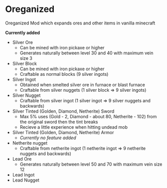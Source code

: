 # Oreganized
Oreganized Mod which expands ores and other items in vanilla minecraft

**Currently added**
- Silver Ore
  - Can be mined with iron pickaxe or higher
  - Generates naturally between level 30 and 40 with maximum vein size 3
- Silver Block
  - Can be mined with iron pickaxe or higher
  - Craftable as normal blocks (9 silver ingots)
- Silver Ingot
  - Obtained when smelted silver ore in furnace or blast furnace
  - Craftable from silver nuggets (1 silver block => 9 silver ingots)
- Silver Nugget
  - Craftable from silver ingot (1 silver ingot => 9 silver nuggets and backwards)
- Silver Tinted (Golden, Diamond, Netherite) Sword
  - Max 5% uses (Gold - 2, Diamond - about 80, Netherite - 102) from the original sword then the tint breaks
  - Recieve a little experience when hitting undead mob
- Silver Tinted (Golden, Diamond, Netherite) Armor
  - *Currently no feature added*
- Netherite nugget
  - Craftable from netherite ingot (1 netherite ingot => 9 netherite nuggets and backwards)
- Lead Ore
  - Generates naturally between level 50 and 70 with maximum vein size 12
- Lead Ingot
- Lead Nugget


